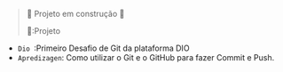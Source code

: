 > :construction: Projeto em construção :construction:
> 
> 📁:Projeto

- `Dio `:Primeiro Desafio de Git da plataforma DIO
- `Apredizagen`: Como utilizar o Git e o GitHub para fazer Commit e Push.

